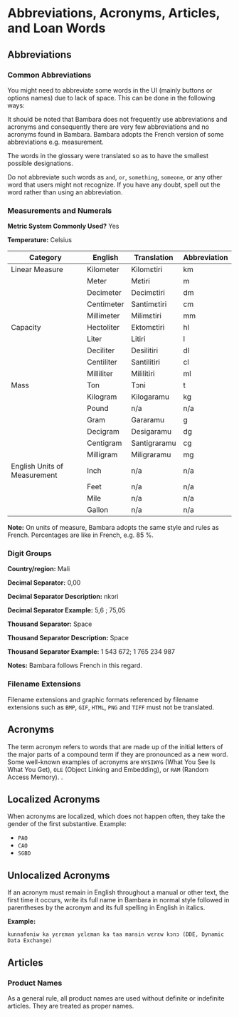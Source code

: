 # Abbreviations, Acronyms, Articles, and Loan Words

## Abbreviations

### Common Abbreviations 

You might need to abbreviate some words in the UI (mainly buttons or options names) due to lack of space. This can be done in the following ways: 

It should be noted that Bambara does not frequently use abbreviations and acronyms and consequently there are very few abbreviations and no acronyms found in Bambara. Bambara adopts the French version of some abbreviations e.g. measurement. 

The words in the glossary were translated so as to have the smallest possible designations.

Do not abbreviate such words as `and`, `or`, `something`, `someone`, or any other word that users might not recognize. If you have any doubt, spell out the word rather than using an abbreviation.

### Measurements and Numerals

**Metric System Commonly Used?** Yes 

**Temperature:** Celsius 

| Category | English | Translation | Abbreviation |
| -------- | ------- | ----------- | ------------ |
|Linear Measure | Kilometer | Kilomɛtiri | km |
|   | Meter | Mɛtiri | m |
|   | Decimeter | Decimɛtiri | dm | 
|   | Centimeter | Santimɛtiri | cm |
|   | Millimeter | Milimɛtiri | mm |
| Capacity | Hectoliter | Ektomɛtiri | hl |
|   | Liter | Litiri | l |
|   | Deciliter | Desilitiri | dl |
|   | Centiliter | Santilitiri | cl |
|   | Milliliter | Mililitiri | ml |
| Mass | Ton | Tɔni | t | 
|   | Kilogram | Kilogaramu | kg |
|   | Pound | n/a | n/a |
|   | Gram | Gararamu | g |
|   | Decigram | Desigaramu | dg |
|   | Centigram | Santigraramu | cg |
|   | Milligram | Miligraramu | mg |
| English Units of Measurement | Inch | n/a | n/a | 
|   | Feet | n/a | n/a |
|   | Mile | n/a | n/a |
|   | Gallon | n/a | n/a |

**Note:** On units of measure, Bambara adopts the same style and rules as French. Percentages are like in French, e.g. 85 %.

### Digit Groups
**Country/region:** Mali 

**Decimal Separator:** 0,00 

**Decimal Separator Description:** nkɔri

**Decimal Separator Example:** 5,6 ; 75,05 

**Thousand Separator:** Space 

**Thousand Separator Description:** Space 

**Thousand Separator Example:** 1 543 672; 1 765 234 987 

**Notes:** Bambara follows French in this regard.

### Filename Extensions

Filename extensions and graphic formats referenced by filename extensions such as `BMP`, `GIF`, `HTML`, `PNG` and `TIFF` must not be translated. 

## Acronyms

The term acronym refers to words that are made up of the initial letters of the major parts of a compound term if they are pronounced as a new word. Some well-known examples of acronyms are `WYSIWYG` (What You See Is What You Get), `OLE` (Object Linking and Embedding), or `RAM` (Random Access Memory). .

## Localized Acronyms 

When acronyms are localized, which does not happen often, they take the gender of the first substantive. Example: 

* `PAO` 
* `CAO` 
* `SGBD` 

## Unlocalized Acronyms 

If an acronym must remain in English throughout a manual or other text, the first time it occurs, write its full name in Bambara in normal style followed in parentheses by the acronym and its full spelling in English in italics. 

**Example:** 

`kunnafoniw ka yɛrɛman yɛlɛman ka taa mansin wɛrɛw kɔnɔ (DDE, Dynamic Data Exchange)`

## Articles

### Product Names
As a general rule, all product names are used without definite or indefinite articles. They are treated as proper names.
